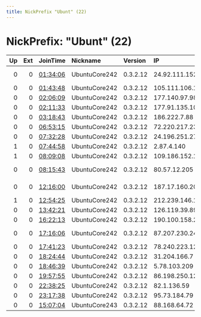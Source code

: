 ```yaml
---
title: NickPrefix "Ubunt" (22)
---
```


# NickPrefix: "Ubunt" (22)

|   Up |   Ext | JoinTime                                                                                            | Nickname      | Version   | IP              | AS                                     | CC   |   ORp |   Dirp | OS    | Contact   |   eFamMembers |
|-----:|------:|:----------------------------------------------------------------------------------------------------|:--------------|:----------|:----------------|:---------------------------------------|:-----|------:|-------:|:------|:----------|--------------:|
|    0 |     0 | [01:34:06](https://metrics.torproject.org/rs.html#details/D093ABA1A31458425DC680A094C4B55547D81E75) | UbuntuCore242 | 0.3.2.12  | 24.92.111.152   | Time Warner Cable Internet LLC         | us   | 41927 |      0 | Linux | None      |             1 |
|    0 |     0 | [01:43:48](https://metrics.torproject.org/rs.html#details/69A07F0C50854AE6B32CC6991ED8F100DF9DB6CB) | UbuntuCore242 | 0.3.2.12  | 105.111.106.157 | Telecom Algeria                        | dz   | 40443 |      0 | Linux | None      |             1 |
|    0 |     0 | [02:06:09](https://metrics.torproject.org/rs.html#details/57F886D97861E0A52CC9218C194B309317A98BCE) | UbuntuCore242 | 0.3.2.12  | 177.140.97.98   | CLARO S.A.                             | br   | 43505 |      0 | Linux | None      |             1 |
|    0 |     0 | [02:11:33](https://metrics.torproject.org/rs.html#details/900257FAE48B79039FEB48EB7DD31C501D6F0BFB) | UbuntuCore242 | 0.3.2.12  | 177.91.135.109  | L R DA FONSECA ME                      | br   | 36347 |      0 | Linux | None      |             1 |
|    0 |     0 | [03:18:43](https://metrics.torproject.org/rs.html#details/3F1482DE67319410CD1CED46DDA77A6F4A82FE5E) | UbuntuCore242 | 0.3.2.12  | 186.222.7.88    | CLARO S.A.                             | br   | 37016 |      0 | Linux | None      |             1 |
|    0 |     0 | [06:53:15](https://metrics.torproject.org/rs.html#details/72DFA1FF9ACF0A742F9F4AF77EBE0F2E14DE2348) | UbuntuCore242 | 0.3.2.12  | 72.220.217.236  | Cox Communications Inc.                | us   | 40411 |      0 | Linux | None      |             1 |
|    0 |     0 | [07:32:28](https://metrics.torproject.org/rs.html#details/BC8AA5355D2738C61EF25894448EAF6051620689) | UbuntuCore242 | 0.3.2.12  | 24.196.251.27   | Charter Communications                 | us   | 46095 |      0 | Linux | None      |             1 |
|    1 |     0 | [07:44:58](https://metrics.torproject.org/rs.html#details/C77E76B224AC268B54FD4D2B55D473EAE4ECB99B) | UbuntuCore242 | 0.3.2.12  | 2.87.4.140      | OTEnet S.A.                            | gr   | 34693 |      0 | Linux | None      |             1 |
|    1 |     0 | [08:09:08](https://metrics.torproject.org/rs.html#details/BAA5C32A09F120930FADDEA135C39EE731B200D6) | UbuntuCore242 | 0.3.2.12  | 109.186.152.139 | 013 NetVision Ltd                      | il   | 39485 |      0 | Linux | None      |             1 |
|    0 |     0 | [08:15:43](https://metrics.torproject.org/rs.html#details/3A2714E25640BEAE6BF17F0EE3277CE25280B42F) | UbuntuCore242 | 0.3.2.12  | 80.57.12.205    | Liberty Global Operations B.V.         | nl   | 46269 |      0 | Linux | None      |             1 |
|    0 |     0 | [12:16:00](https://metrics.torproject.org/rs.html#details/DF1A0F121A8EF24139D219849101CC7691DD4DC9) | UbuntuCore242 | 0.3.2.12  | 187.17.160.202  | Ensite Brasil Telecomunicau00E7u00F5es | br   | 39579 |      0 | Linux | None      |             1 |
|    1 |     0 | [12:54:25](https://metrics.torproject.org/rs.html#details/C59ABD0E76A6E96215E0273A0C5968423E2336FC) | UbuntuCore242 | 0.3.2.12  | 212.239.146.186 | Proximus NV                            | be   | 34813 |      0 | Linux | None      |             1 |
|    0 |     0 | [13:42:21](https://metrics.torproject.org/rs.html#details/1224B9C34025682E46470742559945585EE89827) | UbuntuCore242 | 0.3.2.12  | 126.119.39.89   | Softbank BB Corp.                      | jp   | 37237 |      0 | Linux | None      |             1 |
|    0 |     0 | [16:22:13](https://metrics.torproject.org/rs.html#details/5A6A7EE89044CC0CE1783D8D09A45B135DCB8BA8) | UbuntuCore242 | 0.3.2.12  | 190.100.158.250 | VTR BANDA ANCHA S.A.                   | cl   | 33843 |      0 | Linux | None      |             1 |
|    0 |     0 | [17:16:06](https://metrics.torproject.org/rs.html#details/A86B4BC5B4D2237894D4F0EEB91635611D980658) | UbuntuCore242 | 0.3.2.12  | 87.207.230.243  | Liberty Global Operations B.V.         | pl   | 42685 |      0 | Linux | None      |             1 |
|    0 |     0 | [17:41:23](https://metrics.torproject.org/rs.html#details/3CA4A04D20D072E1958BBE86F0690586A31177E7) | UbuntuCore242 | 0.3.2.12  | 78.240.223.123  | Free SAS                               | fr   | 38707 |      0 | Linux | None      |             1 |
|    0 |     0 | [18:24:44](https://metrics.torproject.org/rs.html#details/E1040036C31BDE0A125B2F1F2D6668E55C61E15B) | UbuntuCore242 | 0.3.2.12  | 31.204.166.7    | Ltd Maxima                             | ru   | 42011 |      0 | Linux | None      |             1 |
|    0 |     0 | [18:46:39](https://metrics.torproject.org/rs.html#details/B952022614604E3BBCEB447BB73914BB91A5CD7B) | UbuntuCore242 | 0.3.2.12  | 5.78.103.209    | Pars Online PJS                        | ir   | 40685 |      0 | Linux | None      |             1 |
|    0 |     0 | [19:57:55](https://metrics.torproject.org/rs.html#details/581497EC4D7FB9D3C71F58E342F3E052CCCE0585) | UbuntuCore242 | 0.3.2.12  | 86.198.250.120  | Orange                                 | fr   | 35313 |      0 | Linux | None      |             1 |
|    0 |     0 | [22:38:25](https://metrics.torproject.org/rs.html#details/620B3A43F0428E09035D436B11BBC4C0042242B8) | UbuntuCore242 | 0.3.2.12  | 82.1.136.59     | Virgin Media Limited                   | gb   | 35455 |      0 | Linux | None      |             1 |
|    0 |     0 | [23:17:38](https://metrics.torproject.org/rs.html#details/6F2C35C9086C10D97F037514D27F573D2EF81F0B) | UbuntuCore242 | 0.3.2.12  | 95.73.184.79    | Rostelecom                             | ru   | 45957 |      0 | Linux | None      |             1 |
|    0 |     0 | [15:07:04](https://metrics.torproject.org/rs.html#details/D826368CFE2AE0D7D3C0D73EABB1FB62C7CAFEAF) | UbuntuCore243 | 0.3.2.12  | 88.168.64.72    | Free SAS                               | fr   | 38173 |      0 | Linux | None      |             1 |
